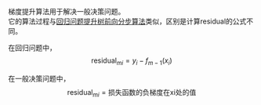 梯度提升算法用于解决一般决策问题。  
它的算法过程与[回归问题提升树前向分步算法](https://windmising.gitbook.io/lihang-tongjixuexifangfa/boostingtree/7)类似，区别是计算residual的公式不同。  

在回归问题中，  
$$
\text {residual}_{mi} = y_i - f_{m-1}(x_i)
$$

在一般决策问题中，  
$$
\text {residual}_{mi} = \text{损失函数的负梯度在xi处的值}
$$